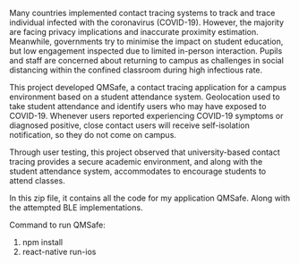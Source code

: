 Many countries implemented contact tracing systems to track and trace individual infected with the coronavirus (COVID-19). However, the majority are facing privacy implications and inaccurate proximity estimation. Meanwhile, governments try to minimise the impact on student education, but low engagement inspected due to limited in-person interaction. Pupils and staff are concerned about returning to campus as challenges in social distancing within the confined classroom during high infectious rate. 

This project developed QMSafe, a contact tracing application for a campus environment based on a student attendance system. Geolocation used to take student attendance and identify users who may have exposed to COVID-19. Whenever users reported experiencing COVID-19 symptoms or diagnosed positive, close contact users will receive self-isolation notification, so they do not come on campus. 

Through user testing, this project observed that university-based contact tracing provides a secure academic environment, and along with the student attendance system, accommodates to encourage students to attend classes.

In this zip file, it contains all the code for my application QMSafe.  Along with the attempted BLE implementations.

Command to run QMSafe:

1. npm install
2. react-native run-ios

